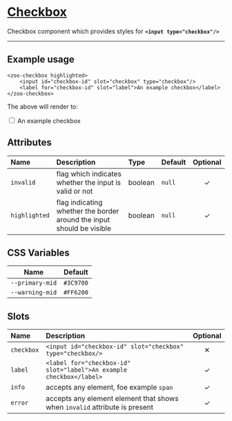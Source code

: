 # [Checkbox](#checkbox)

Checkbox component which provides styles for **`<input type="checkbox"/>`**

***

## Example usage

	<zoo-checkbox highlighted>
		<input id="checkbox-id" slot="checkbox" type="checkbox"/>
		<label for="checkbox-id" slot="label">An example checkbox</label>
	</zoo-checkbox>

The above will render to:

<zoo-checkbox highlighted>
	<input id="checkbox-id" slot="checkbox" type="checkbox"/>
	<label htmlFor="checkbox-id" slot="label">An example checkbox</label>
</zoo-checkbox>

## Attributes

| **Name**      | **Description**                                                       | **Type** | **Default** | **Optional** |
| :------------ | :-------------------------------------------------------------------- | :------- | :---------- | :----------: |
| `invalid`     | flag which indicates whether the input is valid or not                | boolean  | `null`      |   &#10003;   |
| `highlighted` | flag indicating whether the border around the input should be visible | boolean  | `null`      |   &#10003;   |

## CSS Variables

|    **Name**     | **Default** |
| :-------------: | :---------: |
| `--primary-mid` |  `#3C9700`  |
| `--warning-mid` |  `#FF6200`  |

## Slots

| **Name**   | **Description**                                                            | **Optional** |
| :--------- | :------------------------------------------------------------------------- | :----------: |
| `checkbox` | `<input id="checkbox-id" slot="checkbox" type="checkbox/>`                 |   &#10005;   |
| `label`    | `<label for="checkbox-id" slot="label">An example checkbox</label>`        |   &#10003;   |
| `info`     | accepts any element, foe example `span`                                    |   &#10003;   |
| `error`    | accepts any element element that shows when `invalid` attribute is present |   &#10003;   |
